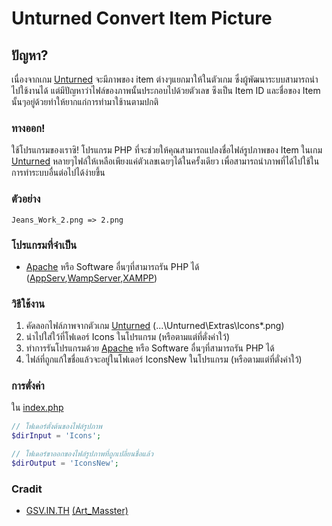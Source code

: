 # Unturned Convert Item Picture

## ปัญหา?

เนื่องจากเกม [Unturned](http://store.steampowered.com/app/304930/Unturned/) จะมีภาพของ item ต่างๆแยกมาให้ในตัวเกม ซึ่งผู้พัฒนาระบบสามารถนำไปใช้งานได้ แต่มีปัญหาว่าไฟล์ของภาพนั้นประกอบไปด้วยตัวเลข ซึงเป็น Item ID และชื่อของ Item นั้นๆอยู่ด้วยทำให้ยากแก่การทำมาใช้านตามปกติ

### ทางออก!

ใช้โปรแกรมของเราซิ! โปรแกรม PHP ที่จะช่วยให้คุณสามารถแปลงชื่อไฟล์รูปภาพของ Item ในเกม [Unturned](http://store.steampowered.com/app/304930/Unturned/) หลายๆไฟล์ให้เหลือเพียงแค่ตัวเลขเฉยๆได้ในครั้งเดียว
เพื่อสามารถนำภาพที่ได้ไปใช้ในการทำระบบอื่นต่อไปได้ง่ายขึ้น

### ตัวอย่าง

    Jeans_Work_2.png => 2.png
    
### โปรแกรมที่จำเป็น
     
* [Apache](https://httpd.apache.org/) หรือ Software อื่นๆที่สามารถรัน PHP ได้ ([AppServ](https://www.appserv.org/th/),[WampServer](http://www.wampserver.com/en/),[XAMPP](https://www.apachefriends.org/))
    
### วิธีใช้งาน

1. คัดลอกไฟล์ภาพจากตัวเกม [Unturned](http://store.steampowered.com/app/304930/Unturned/) (...\Unturned\Extras\Icons\*.png)
2. นำไปใส่ใว้ที่โฟเดอร์ Icons ในโปรแกรม (หรือตามแต่ที่ตั่งค่าใว้)
3. ทำการรันโปรแกรมด้วย [Apache](https://httpd.apache.org/) หรือ Software อื่นๆที่สามารถรัน PHP ได้
4. ไฟล์ที่ถูกแก้ใขชื่อแล้วจะอยู่ในโฟเดอร์ IconsNew ในโปรแกรม (หรือตามแต่ที่ตั่งค่าใว้)

### การตั่งค่า

ใน [index.php](./index.php)

~~~ php
// โฟเดอร์ตั้งต้นของไฟล์รูปภาพ
$dirInput = 'Icons';

// โฟเดอร์ขาออกของไฟล์รูปภาพที่ถูกเปลี่ยนชื่อแล้ว
$dirOutput = 'IconsNew';
~~~

### Cradit

* [GSV.IN.TH](http://gsv.in.th/) [(Art_Masster)](http://ddut.gsv.in.th/)
